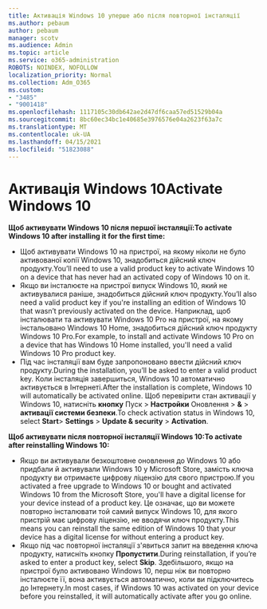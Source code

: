```yaml
---
title: Активація Windows 10 уперше або після повторної інсталяції
ms.author: pebaum
author: pebaum
manager: scotv
ms.audience: Admin
ms.topic: article
ms.service: o365-administration
ROBOTS: NOINDEX, NOFOLLOW
localization_priority: Normal
ms.collection: Adm_O365
ms.custom:
- "3485"
- "9001418"
ms.openlocfilehash: 1117105c30db642ae2d47df6caa57ed51529b04a
ms.sourcegitcommit: 8bc60ec34bc1e40685e3976576e04a2623f63a7c
ms.translationtype: MT
ms.contentlocale: uk-UA
ms.lasthandoff: 04/15/2021
ms.locfileid: "51823088"
---
```

# <a name="activate-windows-10"></a><span data-ttu-id="9f2fa-102">Активація Windows 10</span><span class="sxs-lookup"><span data-stu-id="9f2fa-102">Activate Windows 10</span></span>

<span data-ttu-id="9f2fa-103">**Щоб активувати Windows 10 після першої інсталяції:**</span><span class="sxs-lookup"><span data-stu-id="9f2fa-103">**To activate Windows 10 after installing it for the first time:**</span></span>

- <span data-ttu-id="9f2fa-104">Щоб активувати Windows 10 на пристрої, на якому ніколи не було активованої копії Windows 10, знадобиться дійсний ключ продукту.</span><span class="sxs-lookup"><span data-stu-id="9f2fa-104">You’ll need to use a valid product key to activate Windows 10 on a device that has never had an activated copy of Windows 10 on it.</span></span>
- <span data-ttu-id="9f2fa-105">Якщо ви інсталюєте на пристрої випуск Windows 10, який не активувалися раніше, знадобиться дійсний ключ продукту.</span><span class="sxs-lookup"><span data-stu-id="9f2fa-105">You’ll also need a valid product key if you're installing an edition of Windows 10 that wasn’t previously activated on the device.</span></span> <span data-ttu-id="9f2fa-106">Наприклад, щоб інсталювати та активувати Windows 10 Pro на пристрої, на якому інстальовано Windows 10 Home, знадобиться дійсний ключ продукту Windows 10 Pro.</span><span class="sxs-lookup"><span data-stu-id="9f2fa-106">For example, to install and activate Windows 10 Pro on a device that has Windows 10 Home installed, you'll need a valid Windows 10 Pro product key.</span></span>
- <span data-ttu-id="9f2fa-107">Під час інсталяції вам буде запропоновано ввести дійсний ключ продукту.</span><span class="sxs-lookup"><span data-stu-id="9f2fa-107">During the installation, you’ll be asked to enter a valid product key.</span></span> <span data-ttu-id="9f2fa-108">Коли інсталяція завершиться, Windows 10 автоматично активується в Інтернеті.</span><span class="sxs-lookup"><span data-stu-id="9f2fa-108">After the installation is complete, Windows 10 will automatically be activated online.</span></span> <span data-ttu-id="9f2fa-109">Щоб перевірити стан активації у Windows 10, натисніть **кнопку** Пуск >  **Настройки** Оновлення  >  **&**  >  **активації системи безпеки**.</span><span class="sxs-lookup"><span data-stu-id="9f2fa-109">To check activation status in Windows 10, select **Start**> **Settings** > **Update & security** > **Activation**.</span></span>

<span data-ttu-id="9f2fa-110">**Щоб активувати після повторної інсталяції Windows 10:**</span><span class="sxs-lookup"><span data-stu-id="9f2fa-110">**To activate after reinstalling Windows 10:**</span></span>

- <span data-ttu-id="9f2fa-111">Якщо ви активували безкоштовне оновлення до Windows 10 або придбали й активували Windows 10 у Microsoft Store, замість ключа продукту ви отримаєте цифрову ліцензію для свого пристрою.</span><span class="sxs-lookup"><span data-stu-id="9f2fa-111">If you activated a free upgrade to Windows 10 or bought and activated Windows 10 from the Microsoft Store, you'll have a digital license for your device instead of a product key.</span></span> <span data-ttu-id="9f2fa-112">Це означає, що ви можете повторно інсталювати той самий випуск Windows 10, для якого пристрій має цифрову ліцензію, не вводячи ключ продукту.</span><span class="sxs-lookup"><span data-stu-id="9f2fa-112">This means you can reinstall the same edition of Windows 10 that your device has a digital license for without entering a product key.</span></span>
- <span data-ttu-id="9f2fa-113">Якщо під час повторної інсталяції з'явиться запит на введення ключа продукту, натисніть кнопку **Пропустити**.</span><span class="sxs-lookup"><span data-stu-id="9f2fa-113">During reinstallation, if you’re asked to enter a product key, select **Skip**.</span></span> <span data-ttu-id="9f2fa-114">Здебільшого, якщо на пристрої було активовано Windows 10, перш ніж ви повторно інсталюєте її, вона активується автоматично, коли ви підключитесь до Інтернету.</span><span class="sxs-lookup"><span data-stu-id="9f2fa-114">In most cases, if Windows 10 was activated on your device before you reinstalled, it will automatically activate after you go online.</span></span>
